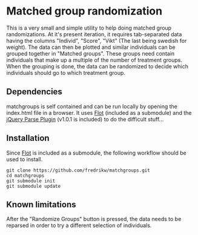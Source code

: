 # Matched group randomization

This is a very small and simple utility to help doing matched group randomizations. At it's present iteration, it requires tab-separated data having the columns "Individ", "Score", "Vikt" (The last being swedish for weight). The data can then be plotted and similar individuals can be grouped together in "Matched groups". These groups need contain individuals that make up a multiple of the number of treatment groups. When the grouping is done, the data can be randomized to decide which individuals should go to which treatment group.

## Dependencies ##

matchgroups is self contained and can be run locally by opening the index.html file in a browser. It uses [Flot][flot] (included as a submodule) and the [jQuery Parse Plugin][jqparse] (v1.0.1 is included) to do the difficult stuff...

## Installation ##

Since [Flot][flot] is included as a submodule, the following workflow should be used to install.
```Shell
git clone https://github.com/fredrikw/matchgroups.git
cd matchgroups
git submodule init
git submodule update
```

## Known limitations ##
After the "Randomize Groups" button is pressed, the data needs to be reparsed in order to try a different selection of individuals.

[flot]: http://www.flotcharts.org/
[jqparse]: https://github.com/mholt/jquery.parse
